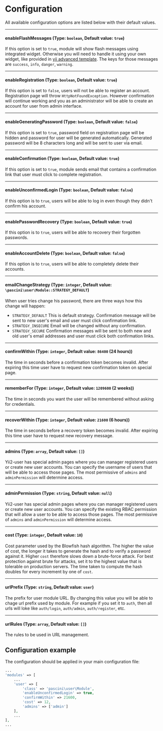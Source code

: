 # Configuration

All available configuration options are listed below with their default values.

---

#### enableFlashMessages (Type: `boolean`, Default value: `true`)

If this option is set to `true`, module will show flash messages using
integrated widget. Otherwise you will need to handle it using your own widget,
like provided in [yii advanced template](https://github.com/yiisoft/yii2-app-advanced/blob/master/frontend/widgets/Alert.php).
The keys for those messages are `success`, `info`, `danger`, `warning`.

---

#### enableRegistration (Type: `boolean`, Default value: `true`)

If this option is set to `false`, users will not be able to register an account.
Registration page will throw `HttpNotFoundException`. However confirmation will
continue working and you as an administrator will be able to create an account
for user from admin interface.

---

#### enableGeneratingPassword (Type: `boolean`, Default value: `false`)

If this option is set to `true`, password field on registration page will be
hidden and password for user will be generated automatically. Generated password
will be 8 characters long and will be sent to user via email.

---

#### enableConfirmation (Type: `boolean`, Default value: `true`)

If this option is set to `true`, module sends email that contains a confirmation
link that user must click to complete registration.

---

#### enableUnconfirmedLogin (Type: `boolean`, Default value: `false`)

If this option is to `true`, users will be able to log in even though they
didn't confirm his account.

---

#### enablePasswordRecovery (Type: `boolean`, Default value: `true`)

If this option is to `true`, users will be able to recovery their forgotten
passwords.

---

#### enableAccountDelete (Type: `boolean`, Default value: `false`)

If this option is to `true`, users will be able to completely delete their accounts.

---

#### emailChangeStrategy (Type: `integer`, Default value: `\pascini\user\Module::STRATEGY_DEFAULT`)

When user tries change his password, there are three ways how this change will
happen:

- `STRATEGY_DEFAULT` This is default strategy. Confirmation message will be sent
to new user's email and user must click confirmation link.
- `STRATEGY_INSECURE` Email will be changed without any confirmation.
- `STRATEGY_SECURE` Confirmation messages will be sent to both new and old
user's email addresses and user must click both confirmation links.

---

#### confirmWithin (Type: `integer`, Default value: `86400` (24 hours))

The time in seconds before a confirmation token becomes invalid. After expiring
this time user have to request new confirmation token on special page.

---

#### rememberFor (Type: `integer`, Default value: `1209600` (2 weeks))

The time in seconds you want the user will be remembered without asking for
credentials.

---

#### recoverWithin (Type: `integer`, Default value: `21600` (6 hours))

The time in seconds before a recovery token becomes invalid. After expiring this
time user have to request new recovery message.

---

#### admins (Type: `array`, Default value: `[]`)

Yii2-user has special admin pages where you can manager registered users or
create new user accounts. You can specify the username of users that will be
able to access those pages. The most permissive of `admins` and `adminPermission`
will determine access.

---

#### adminPermission (Type: `string`, Default value: `null`)

Yii2-user has special admin pages where you can manager registered users or
create new user accounts. You can specify the existing RBAC permission that will
allow a user to be able to access those pages. The most permissive of `admins`
and `adminPermission` will determine access.

---

#### cost (Type: `integer`, Default value: `10`)

Cost parameter used by the Blowfish hash algorithm. The higher the value of cost,
the longer it takes to generate the hash and to verify a password against it.
Higher `cost` therefore slows down a brute-force attack. For best protection
against brute for attacks, set it to the highest value that is tolerable on
production servers. The time taken to compute the hash doubles for every
increment by one of `cost`.

---

#### urlPrefix (Type: `string`, Default value: `user`)

The prefix for user module URL. By changing this value you will be able to chage
url prefix used by module. For example if you set it to `auth`, then all urls
will loke like `auth/login`, `auth/admin`, `auth/register`, etc.

---

#### urlRules (Type: `array`, Default value: `[]`)

The rules to be used in URL management.

Configuration example
---------------------

The configuration should be applied in your main configuration file:


```php
...
'modules' => [
    ...
    'user' => [
        'class' => 'pascini\user\Module',
        'enableUnconfirmedLogin' => true,
        'confirmWithin' => 21600,
        'cost' => 12,
        'admins' => ['admin']
    ],
    ...
],
...
```
